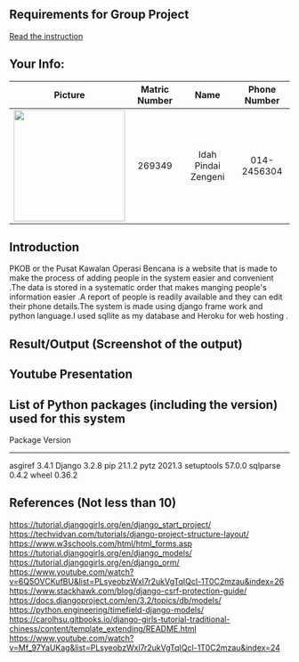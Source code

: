 ## Requirements for Group Project
[Read the instruction](https://github.com/STIW3054-A211/e-sulam/blob/main/Assignment-1.md)

## Your Info:
| Picture | Matric Number | Name | Phone Number |
| :---: | :---: | :---: | :---: |
<img height="auto" src="C:\Users\user\PycharmProjects\assignment-1-idahz99\images\pic - Copy.jpg" width="200px"/> | 269349 | Idah Pindai Zengeni | 014-2456304 |


## Introduction
PKOB  or the  Pusat Kawalan Operasi Bencana is a website that is made to make the process of adding people in the system easier and convenient .The data is stored in a systematic order that makes manging people's information easier .A report of people is readily available and they can edit their phone details.The system is made using django frame work and python language.I used sqllite as my database and Heroku for web hosting .

## Result/Output (Screenshot of the output)


## Youtube Presentation


## List of Python packages (including the version) used for this system
Package    Version
---------- -------
asgiref    3.4.1
Django     3.2.8
pip        21.1.2
pytz       2021.3
setuptools 57.0.0
sqlparse   0.4.2
wheel      0.36.2

## References (Not less than 10)

https://tutorial.djangogirls.org/en/django_start_project/
https://techvidvan.com/tutorials/django-project-structure-layout/
https://www.w3schools.com/html/html_forms.asp
https://tutorial.djangogirls.org/en/django_models/
https://tutorial.djangogirls.org/en/django_orm/
https://www.youtube.com/watch?v=6Q5OVCKufBU&list=PLsyeobzWxl7r2ukVgTqIQcl-1T0C2mzau&index=26
https://www.stackhawk.com/blog/django-csrf-protection-guide/
https://docs.djangoproject.com/en/3.2/topics/db/models/
https://python.engineering/timefield-django-models/
https://carolhsu.gitbooks.io/django-girls-tutorial-traditional-chiness/content/template_extending/README.html
https://www.youtube.com/watch?v=Mf_97YaUKag&list=PLsyeobzWxl7r2ukVgTqIQcl-1T0C2mzau&index=24
